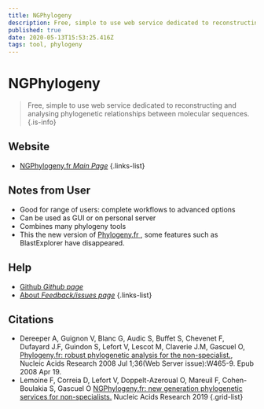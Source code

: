 ```yaml
---
title: NGPhylogeny
description: Free, simple to use web service dedicated to reconstructing and analysing phylogenetic relationships between molecular sequences.
published: true
date: 2020-05-13T15:53:25.416Z
tags: tool, phylogeny
---
```


# NGPhylogeny

> Free, simple to use web service dedicated to reconstructing and analysing phylogenetic relationships between molecular sequences.
{.is-info}

## Website

- [NGPhylogeny.fr *Main Page*](https://ngphylogeny.fr/)
{.links-list}

## Notes from User
- Good for range of users: complete workflows to advanced options
- Can be used as GUI or on personal server
- Combines many phylogeny tools 
- This the new version of [Phylogeny.fr ](http://www.phylogeny.fr/), some features such as BlastExplorer have disappeared.

## Help 
- [Github *Github page*](https://github.com/C3BI-pasteur-fr/ngphylogeny-django) 
- [About *Feedback/issues page*](https://ngphylogeny.fr/about/feedback)
{.links-list}

## Citations

- Dereeper A, Guignon V, Blanc G, Audic S, Buffet S, Chevenet F, Dufayard J.F, Guindon S, Lefort V, Lescot M, Claverie J.M, Gascuel O, [Phylogeny.fr: robust phylogenetic analysis for the non-specialist.](https://www.ncbi.nlm.nih.gov/pubmed/18424797), Nucleic Acids Research 2008 Jul 1;36(Web Server issue):W465-9. Epub 2008 Apr 19.
- Lemoine F, Correia D, Lefort V, Doppelt-Azeroual O, Mareuil F, Cohen-Boulakia S, Gascuel O [NGPhylogeny.fr: new generation phylogenetic services for non-specialists.](https://academic.oup.com/nar/article/47/W1/W260/5480904) Nucleic Acids Research 2019
{.grid-list}